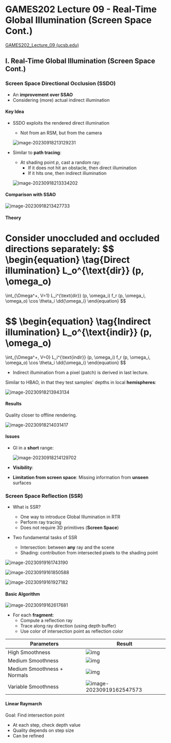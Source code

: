 # GAMES202 Lecture 09 - Real-Time Global Illumination (Screen Space Cont.)

[GAMES202_Lecture_09 (ucsb.edu)](https://sites.cs.ucsb.edu/~lingqi/teaching/resources/GAMES202_Lecture_09.pdf)

## I. Real-Time Global Illumination (Screen Space Cont.)

### Screen Space Directional Occlusion (SSDO)

- An **improvement over SSAO**
- Considering (more) actual indirect illumination

#### Key Idea

- SSDO exploits the rendered direct illumination

  - Not from an RSM, but from the camera

  ![image-20230918213129231](../images/Lecture09-img-1.png)

- Similar to **path tracing**:

  - At shading point $p$, cast a random ray:
    - If it does not hit an obstacle, then direct illumination
    - If it hits one, then indirect illumination

  ![image-20230918213334202](../images/Lecture09-img-2.png)

#### Comparison with SSAO

![image-20230918213427733](../images/Lecture09-img-3.png)

#### Theory

Consider unoccluded and occluded directions **separately**:
$$
\begin{equation} \tag{Direct illumination}
L_o^{\text{dir}} (p, \omega_o)
=
\int_{\Omega^+, V=1} L_i^{\text{dir}} (p, \omega_i) f_r (p, \omega_i, \omega_o) \cos \theta_i \dd{\omega_i}
\end{equation}
$$

$$
\begin{equation} \tag{Indirect illumination}
L_o^{\text{indir}} (p, \omega_o)
=
\int_{\Omega^+, V=0} L_i^{\text{indir}} (p, \omega_i) f_r (p, \omega_i, \omega_o) \cos \theta_i \dd{\omega_i}
\end{equation}
$$

- Indirect illumination from a pixel (patch) is derived in last lecture.

Similar to HBAO, in that they test samples' depths in local **hemispheres**:

![image-20230918213943134](../images/Lecture09-img-4.png)

#### Results

Quality closer to offline rendering.

![image-20230918214031417](../images/Lecture09-img-5.png)

#### Issues

- GI in a **short** range: 

  ![image-20230918214129702](../images/Lecture09-img-6.png)

- **Visibility**:

- **Limitation from screen space**: Missing information from **unseen** surfaces



### Screen Space Reflection (SSR)

- What is SSR?
  - One way to introduce Global Illumination in RTR
  - Perform ray tracing
  - Does not require 3D primitives (**Screen Space**)

- Two fundamental tasks of SSR
  - Intersection: between **any** ray and the scene
  - Shading: contribution from intersected pixels to the shading point

![image-20230919161743190](../images/Lecture09-img-7.png)

![image-20230919161850588](../images/Lecture09-img-8.png)

![image-20230919161927182](../images/Lecture09-img-9.png)



#### Basic Algorithm

![image-20230919162617681](../images/Lecture09-img-14.png)

- For each **fragment**:
  - Compute a reflection ray
  - Trace along ray direction (using depth buffer)
  - Use color of intersection point as reflection color

| Parameters                  | Result                                                     |
| --------------------------- | ---------------------------------------------------------- |
| High Smoothness             | ![img](../images/Lecture09-img-10.png)                     |
| Medium Smoothness           | ![img](../images/Lecture09-img-11.png)                     |
| Medium Smoothness + Normals | ![img](../images/Lecture09-img-12.png)                     |
| Variable Smoothness         | ![image-20230919162547573](../images/Lecture09-img-13.png) |



#### Linear Raymarch

Goal: Find intersection point

- At each step, check depth value
- Quality depends on step size
- Can be refined



